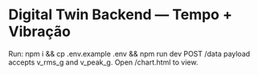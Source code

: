 # Digital Twin Backend — Tempo + Vibração
Run: npm i && cp .env.example .env && npm run dev
POST /data payload accepts v_rms_g and v_peak_g.
Open /chart.html to view.

